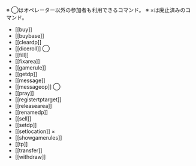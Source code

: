 ※ ◯はオペレーター以外の参加者も利用できるコマンド。
※ ×は廃止済みのコマンド。

- [[buy]]
- [[buybase]]
- [[cleardp]]
- [[diceroll]] ◯
- [[fill]]
- [[fixarea]]
- [[gamerule]]
- [[getdp]]
- [[message]]
- [[messageop]] ◯
- [[pray]]
- [[registertptarget]]
- [[releasearea]]
- [[renamedp]]
- [[sell]]
- [[setdp]]
- [[setlocation]] ×
- [[showgamerules]]
- [[tp]]
- [[transfer]]
- [[withdraw]]
